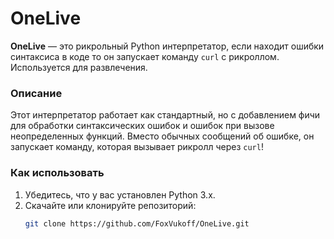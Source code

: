 # OneLive

**OneLive** — это рикрольный Python интерпретатор, если находит ошибки синтаксиса в коде то он запускает команду `curl` с рикроллом. Используется для развлечения.

### Описание

Этот интерпретатор работает как стандартный, но с добавлением фичи для обработки синтаксических ошибок и ошибок при вызове неопределенных функций. Вместо обычных сообщений об ошибке, он запускает команду, которая вызывает рикролл через `curl`!

### Как использовать

1. Убедитесь, что у вас установлен Python 3.x.
2. Скачайте или клонируйте репозиторий:
   ```bash
   git clone https://github.com/FoxVukoff/OneLive.git
